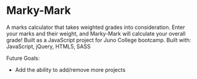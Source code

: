 # Marky-Mark
A marks calculator that takes weighted grades into consideration. Enter your marks and their weight, and Marky-Mark will calculate your overall grade!
Built as a JavaScript project for Juno College bootcamp.
Built with: JavaScript, jQuery, HTML5, SASS

Future Goals:
- Add the ability to add/remove more projects

